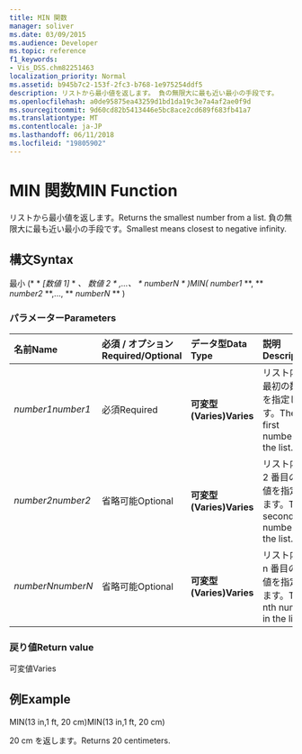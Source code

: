 ```yaml
---
title: MIN 関数
manager: soliver
ms.date: 03/09/2015
ms.audience: Developer
ms.topic: reference
f1_keywords:
- Vis_DSS.chm82251463
localization_priority: Normal
ms.assetid: b945b7c2-153f-2fc3-b768-1e975254ddf5
description: リストから最小値を返します。 負の無限大に最も近い最小の手段です。
ms.openlocfilehash: a0de95875ea43259d1bd1da19c3e7a4af2ae0f9d
ms.sourcegitcommit: 9d60cd82b5413446e5bc8ace2cd689f683fb41a7
ms.translationtype: MT
ms.contentlocale: ja-JP
ms.lasthandoff: 06/11/2018
ms.locfileid: "19805902"
---
```

# <a name="min-function"></a><span data-ttu-id="f2116-104">MIN 関数</span><span class="sxs-lookup"><span data-stu-id="f2116-104">MIN Function</span></span>

<span data-ttu-id="f2116-105">リストから最小値を返します。</span><span class="sxs-lookup"><span data-stu-id="f2116-105">Returns the smallest number from a list.</span></span> <span data-ttu-id="f2116-106">負の無限大に最も近い最小の手段です。</span><span class="sxs-lookup"><span data-stu-id="f2116-106">Smallest means closest to negative infinity.</span></span>
  
## <a name="syntax"></a><span data-ttu-id="f2116-107">構文</span><span class="sxs-lookup"><span data-stu-id="f2116-107">Syntax</span></span>

<span data-ttu-id="f2116-108">最小 (* * *[数値 1]* * *、* **数値 2* * *,...、* * *numberN* * *)</span><span class="sxs-lookup"><span data-stu-id="f2116-108">MIN(** *number1* **, ** *number2* **,..., ** *numberN* ** )</span></span> 
  
### <a name="parameters"></a><span data-ttu-id="f2116-109">パラメーター</span><span class="sxs-lookup"><span data-stu-id="f2116-109">Parameters</span></span>

|<span data-ttu-id="f2116-110">**名前**</span><span class="sxs-lookup"><span data-stu-id="f2116-110">**Name**</span></span>|<span data-ttu-id="f2116-111">**必須 / オプション**</span><span class="sxs-lookup"><span data-stu-id="f2116-111">**Required/Optional**</span></span>|<span data-ttu-id="f2116-112">**データ型**</span><span class="sxs-lookup"><span data-stu-id="f2116-112">**Data Type**</span></span>|<span data-ttu-id="f2116-113">**説明**</span><span class="sxs-lookup"><span data-stu-id="f2116-113">**Description**</span></span>|
|:-----|:-----|:-----|:-----|
| <span data-ttu-id="f2116-114">_number1_</span><span class="sxs-lookup"><span data-stu-id="f2116-114">_number1_</span></span> <br/> |<span data-ttu-id="f2116-115">必須</span><span class="sxs-lookup"><span data-stu-id="f2116-115">Required</span></span>  <br/> |<span data-ttu-id="f2116-116">**可変型 (Varies)**</span><span class="sxs-lookup"><span data-stu-id="f2116-116">**Varies**</span></span> <br/> |<span data-ttu-id="f2116-117">リスト内の最初の数値を指定します。</span><span class="sxs-lookup"><span data-stu-id="f2116-117">The first number in the list.</span></span>  <br/> |
| <span data-ttu-id="f2116-118">_number2_</span><span class="sxs-lookup"><span data-stu-id="f2116-118">_number2_</span></span> <br/> |<span data-ttu-id="f2116-119">省略可能</span><span class="sxs-lookup"><span data-stu-id="f2116-119">Optional</span></span>  <br/> |<span data-ttu-id="f2116-120">**可変型 (Varies)**</span><span class="sxs-lookup"><span data-stu-id="f2116-120">**Varies**</span></span> <br/> | <span data-ttu-id="f2116-121">リスト内の 2 番目の数値を指定します。</span><span class="sxs-lookup"><span data-stu-id="f2116-121">The second number in the list.</span></span>  <br/> |
| <span data-ttu-id="f2116-122">_numberN_</span><span class="sxs-lookup"><span data-stu-id="f2116-122">_numberN_</span></span> <br/> |<span data-ttu-id="f2116-123">省略可能</span><span class="sxs-lookup"><span data-stu-id="f2116-123">Optional</span></span>  <br/> |<span data-ttu-id="f2116-124">**可変型 (Varies)**</span><span class="sxs-lookup"><span data-stu-id="f2116-124">**Varies**</span></span> <br/> |<span data-ttu-id="f2116-125">リスト内の n 番目の数値を指定します。</span><span class="sxs-lookup"><span data-stu-id="f2116-125">The nth number in the list.</span></span>  <br/> |
   
### <a name="return-value"></a><span data-ttu-id="f2116-126">戻り値</span><span class="sxs-lookup"><span data-stu-id="f2116-126">Return value</span></span>

<span data-ttu-id="f2116-127">可変値</span><span class="sxs-lookup"><span data-stu-id="f2116-127">Varies</span></span>
  
## <a name="example"></a><span data-ttu-id="f2116-128">例</span><span class="sxs-lookup"><span data-stu-id="f2116-128">Example</span></span>

<span data-ttu-id="f2116-129">MIN(13 in,1 ft, 20 cm)</span><span class="sxs-lookup"><span data-stu-id="f2116-129">MIN(13 in,1 ft, 20 cm)</span></span> 
  
<span data-ttu-id="f2116-130">20 cm を返します。</span><span class="sxs-lookup"><span data-stu-id="f2116-130">Returns 20 centimeters.</span></span> 
  

